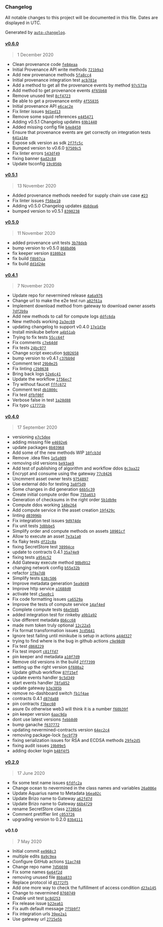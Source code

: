 ### Changelog

All notable changes to this project will be documented in this file. Dates are displayed in UTC.

Generated by [`auto-changelog`](https://github.com/CookPete/auto-changelog).

#### [v0.6.0](https://github.com/keyko-io/nevermind-sdk-js/compare/v0.5.1...v0.6.0)

> 1 December 2020

- Clean provenance code [`fe84eaa`](https://github.com/keyko-io/nevermind-sdk-js/commit/fe84eaa2a4424b4d3f3f230ab255be4d1271679a)
- Initial Provenance API write methods [`721b9a3`](https://github.com/keyko-io/nevermind-sdk-js/commit/721b9a3078aa776fa06c3211584e2ceab3cd2264)
- Add new provenance methods [`5fa8cc4`](https://github.com/keyko-io/nevermind-sdk-js/commit/5fa8cc45ffca1dc408f9130afce0f3cb4f5e47bd)
- Initial provenance integration test [`acb781e`](https://github.com/keyko-io/nevermind-sdk-js/commit/acb781e54de08aaeb4fd3058b752a19bb1efd322)
- Add a method to get all the provenance events by method [`97c573a`](https://github.com/keyko-io/nevermind-sdk-js/commit/97c573af8dcd83645b88b168a399ab36204cf57b)
- Add method to get provenance events [`4f65b68`](https://github.com/keyko-io/nevermind-sdk-js/commit/4f65b68efa40dd13cbfecde0c0dadc26a222863b)
- Remove unused test [`8cf4723`](https://github.com/keyko-io/nevermind-sdk-js/commit/8cf47231013c069166a1e23104813f93a6ba6258)
- Be able to get a provenance entity [`4f55835`](https://github.com/keyko-io/nevermind-sdk-js/commit/4f558357da64a69c4ce125c61d1d4417173f8ccc)
- Initial provenance API [`e6cac2e`](https://github.com/keyko-io/nevermind-sdk-js/commit/e6cac2ee460b02129eb1fb978ebcae21ed785e70)
- Fix linter issues [`9d1ed13`](https://github.com/keyko-io/nevermind-sdk-js/commit/9d1ed136991861f84399c964a16c14a8e1c7ce63)
- Remove some squid references [`e445471`](https://github.com/keyko-io/nevermind-sdk-js/commit/e4454713eb957780b729e118ad54560ad1913430)
- Adding v0.5.1 Changelog updates [`69b1440`](https://github.com/keyko-io/nevermind-sdk-js/commit/69b1440f68268cd8112e74e8bddc8981fd2eca60)
- Added missing config file [`b4e8450`](https://github.com/keyko-io/nevermind-sdk-js/commit/b4e84509edc419d1cc7cd9f1f30c7ac4c1035526)
- Ensure that provenance events are get correctly on integration tests [`641a14e`](https://github.com/keyko-io/nevermind-sdk-js/commit/641a14ec34b1d516f572fb51be01971d2653b00d)
- Expose sdk version as sdk [`2f7fc5c`](https://github.com/keyko-io/nevermind-sdk-js/commit/2f7fc5c0efc0fc26d44bdbb054655c528cd92cd2)
- Bumped version to v0.6.0 [`97509c5`](https://github.com/keyko-io/nevermind-sdk-js/commit/97509c5e5c99488e6e871c02a3400c9e733925c5)
- Fix linter errors [`543df49`](https://github.com/keyko-io/nevermind-sdk-js/commit/543df49141307140db8cb3a378ca5764fdebd3dc)
- fixing banner [`6ad2c84`](https://github.com/keyko-io/nevermind-sdk-js/commit/6ad2c84a9ac764aa05b29407ba3e0a68deb4508c)
- Update tsconfig [`19c056b`](https://github.com/keyko-io/nevermind-sdk-js/commit/19c056b5b41665eb7accb05e19fac611611a3fd8)

#### [v0.5.1](https://github.com/keyko-io/nevermind-sdk-js/compare/v0.5.0...v0.5.1)

> 13 November 2020

- Added provenance methods needed for supply chain use case [`#23`](https://github.com/keyko-io/nevermind-sdk-js/pull/23)
- Fix linter issues [`f56be10`](https://github.com/keyko-io/nevermind-sdk-js/commit/f56be106b8db5a0a2996bc8471bc59e6551da713)
- Adding v0.5.0 Changelog updates [`4b8dea6`](https://github.com/keyko-io/nevermind-sdk-js/commit/4b8dea6e00b28d9ae5539bedf6741bf4d71e71cc)
- bumped version to v0.5.1 [`8390238`](https://github.com/keyko-io/nevermind-sdk-js/commit/83902382cca41afb586cd18fa9e0c126874e98ff)

#### [v0.5.0](https://github.com/keyko-io/nevermind-sdk-js/compare/v0.4.1...v0.5.0)

> 11 November 2020

- added provenance unit tests [`3b78deb`](https://github.com/keyko-io/nevermind-sdk-js/commit/3b78debeabda33bf48947613535e44a53184c493)
- bump version to v0.5.0 [`868bd06`](https://github.com/keyko-io/nevermind-sdk-js/commit/868bd062314de428fa2604a90502a1774edd9e4b)
- fix keeper version [`8180b24`](https://github.com/keyko-io/nevermind-sdk-js/commit/8180b249c9bbada188c080e574549df4811b5e9d)
- fix build [`f8b97ca`](https://github.com/keyko-io/nevermind-sdk-js/commit/f8b97ca600413f5036eccadc3f8261ee552202c6)
- fix build [`dd1d24e`](https://github.com/keyko-io/nevermind-sdk-js/commit/dd1d24eb885b921069e2574e4ee48b420bb6c705)

#### [v0.4.1](https://github.com/keyko-io/nevermind-sdk-js/compare/v0.4.0...v0.4.1)

> 7 November 2020

- Update repo for nevermined release [`4a6a976`](https://github.com/keyko-io/nevermind-sdk-js/commit/4a6a976b6cf8bf2c1a30b576afff73bd878a6ef4)
- Change url to make the e2e test run [`a02f61a`](https://github.com/keyko-io/nevermind-sdk-js/commit/a02f61aca7cabcf594e23231208d57b5ea4f68ee)
- Implement download method from gateway to download owner assets [`7df2b9a`](https://github.com/keyko-io/nevermind-sdk-js/commit/7df2b9af09e013075077a4ea1776ee999de4aa39)
- Add new methods to call for compute logs [`ddfc6da`](https://github.com/keyko-io/nevermind-sdk-js/commit/ddfc6da3279d9bc64cb1b885947e33292d4c8e38)
- New methods working [`2a3ec69`](https://github.com/keyko-io/nevermind-sdk-js/commit/2a3ec69d7be8a94e0c1bbfb005c1044fd671dbff)
- updating changelog to support v0.4.0 [`17e1d3e`](https://github.com/keyko-io/nevermind-sdk-js/commit/17e1d3eac94731d61867eadccb87d3e4dabbe8e4)
- Install minikube before [`a4b51ab`](https://github.com/keyko-io/nevermind-sdk-js/commit/a4b51abdb0607377de4885eded8a1ec145b33f52)
- Trying to fix tests [`55cc64f`](https://github.com/keyko-io/nevermind-sdk-js/commit/55cc64f4399f4252995c8c410a2699e2d4b44ff8)
- Fix comments [`c7e64dd`](https://github.com/keyko-io/nevermind-sdk-js/commit/c7e64dd53cb64c9b4e27b978a5963d249bcf2e6b)
- Fix tests [`24bc977`](https://github.com/keyko-io/nevermind-sdk-js/commit/24bc97784e9b8e405a6df50b3eea7e74a194a244)
- Change script execution [`9d02658`](https://github.com/keyko-io/nevermind-sdk-js/commit/9d0265804162249a432d4330f47e2520e90f9798)
- bump version to v0.4.1 [`c37bb9d`](https://github.com/keyko-io/nevermind-sdk-js/commit/c37bb9d50da9c600def3d694593054de7bfd0327)
- Comment test [`29b0e25`](https://github.com/keyko-io/nevermind-sdk-js/commit/29b0e25cfdfb5ab8e81a7b86bf3d09bb6e259277)
- Fix linting [`c2b0638`](https://github.com/keyko-io/nevermind-sdk-js/commit/c2b0638424f7809d69f6dd5e7b14e383eb0e08cc)
- Bring back logs [`52e6c41`](https://github.com/keyko-io/nevermind-sdk-js/commit/52e6c41f7609bf20ce82117c03720fb0ca966632)
- Update the workflow [`1f56ec7`](https://github.com/keyko-io/nevermind-sdk-js/commit/1f56ec705e693889e40165f0503f5a18cb30c503)
- Try without faucet [`fffc672`](https://github.com/keyko-io/nevermind-sdk-js/commit/fffc6720ef0322b8d4c0df19da948bca57217414)
- Comment test [`db1800c`](https://github.com/keyko-io/nevermind-sdk-js/commit/db1800cde165a1c393732aa55203bf328cf0ad3d)
- Fix test [`dfbf00f`](https://github.com/keyko-io/nevermind-sdk-js/commit/dfbf00f7edaa2fc4abeed911133777bbe4e77a1e)
- Verbose false in test [`1a28d88`](https://github.com/keyko-io/nevermind-sdk-js/commit/1a28d881780020c0e0704bd8923c73e665ed3878)
- Fix typo [`c17771b`](https://github.com/keyko-io/nevermind-sdk-js/commit/c17771b07c2c1e71eccbb22f6cc61a8ea75a5493)

#### [v0.4.0](https://github.com/keyko-io/nevermind-sdk-js/compare/v0.2.0...v0.4.0)

> 17 September 2020

- versioning [`e7c5dee`](https://github.com/keyko-io/nevermind-sdk-js/commit/e7c5dee2ab467cda515d9b57e5e6f340a5b79973)
- adding missing file [`e4692e6`](https://github.com/keyko-io/nevermind-sdk-js/commit/e4692e6b02c9909bf6013f9a62ac90f8f1a9e3b0)
- update packages [`0b03968`](https://github.com/keyko-io/nevermind-sdk-js/commit/0b03968a3fdcf50c99918d7a7554edf086c3ceb4)
- Add some of the new methods WIP [`10fcb3d`](https://github.com/keyko-io/nevermind-sdk-js/commit/10fcb3d594efdcd220346a9a1511b9c1ffc4f6b5)
- Remove .idea files [`1e5a909`](https://github.com/keyko-io/nevermind-sdk-js/commit/1e5a9097c9ed9f7ba821000a12e6b3a748654253)
- removing old versions [`be93ae9`](https://github.com/keyko-io/nevermind-sdk-js/commit/be93ae94a5494b809900ba478beb51ad3fc50f58)
- Add test of publishing of algorithm and workflow ddos [`0c3aa22`](https://github.com/keyko-io/nevermind-sdk-js/commit/0c3aa22fc98d78ad0823f33553b4b538e9d0d743)
- Encrypt and consume using the gateway [`77c0426`](https://github.com/keyko-io/nevermind-sdk-js/commit/77c04266112bfa942ca396a0cd881f68c4581a40)
- Uncmment asset owner tests [`9754897`](https://github.com/keyko-io/nevermind-sdk-js/commit/97548979b1054a4ade4ec94cf3991caebfd898a7)
- Use external ddo for testing [`3a8f5d9`](https://github.com/keyko-io/nevermind-sdk-js/commit/3a8f5d93320f9e5ba858ac7abab790a7d36cf0ab)
- Some changes in did generation [`66b5c39`](https://github.com/keyko-io/nevermind-sdk-js/commit/66b5c3958873961ccfe2d9a005fba9a9e1dbb347)
- Create initial compute order flow [`755a653`](https://github.com/keyko-io/nevermind-sdk-js/commit/755a653cf44c1b97eb8f979f731dde2c3de0b0af)
- Generation of checksums in the right order [`5b1db9e`](https://github.com/keyko-io/nevermind-sdk-js/commit/5b1db9e78c145a92b2d5fe9d152bab4816da1fe2)
- Compute ddos working [`140e264`](https://github.com/keyko-io/nevermind-sdk-js/commit/140e2642358f6dea3a12b792635de2dd4ec6216d)
- Add compute service in the asset creation [`19f429c`](https://github.com/keyko-io/nevermind-sdk-js/commit/19f429cf8266944975415ecf3c92ff3e5d0aebf9)
- linting [`d03996b`](https://github.com/keyko-io/nevermind-sdk-js/commit/d03996b9ae5bdc76ca00556c732941b751f933b8)
- Fix integration test issues [`9d974de`](https://github.com/keyko-io/nevermind-sdk-js/commit/9d974de8a568a44c69e3a6bb3fc607d7b762ad7b)
- Fix unit tests [`3d8bbe5`](https://github.com/keyko-io/nevermind-sdk-js/commit/3d8bbe500fae0a1d12b2e2c27170b5419f70757f)
- Simplify order and compute methods on assets [`10901cf`](https://github.com/keyko-io/nevermind-sdk-js/commit/10901cfb7ca6768aa2135de57777057def785b0c)
- Allow to execute an asset  [`7e3a1a0`](https://github.com/keyko-io/nevermind-sdk-js/commit/7e3a1a021c991bed486ae1da0f658d4c4c125e55)
- fix flaky tests [`df22c0a`](https://github.com/keyko-io/nevermind-sdk-js/commit/df22c0a3d1f1fc9e68b33779176fb87e6fe76956)
- fixing SecretStore test [`38994ce`](https://github.com/keyko-io/nevermind-sdk-js/commit/38994ceed50a59e36d16e6ada52f595781b84285)
- update to contracts 0.4.1 [`35a74e9`](https://github.com/keyko-io/nevermind-sdk-js/commit/35a74e9fe21a9ba96b4e2fadd414c43ea7d3d2b8)
- fixing tests [`a954c52`](https://github.com/keyko-io/nevermind-sdk-js/commit/a954c52d2634afa3bdcd8aaa8329eadde718fcd0)
- Add Gateway execute method [`90bd912`](https://github.com/keyko-io/nevermind-sdk-js/commit/90bd9125d8859b336402bb7d8c598c352e6263ce)
- changing network config [`b55e32b`](https://github.com/keyko-io/nevermind-sdk-js/commit/b55e32b60dbc88ffe1ccd305d917cb94d2aef8bf)
- refactor [`1f9a7d8`](https://github.com/keyko-io/nevermind-sdk-js/commit/1f9a7d86b3e3d2ec52b6c98df4efb6befa5d2f33)
- Simplify tests [`638c506`](https://github.com/keyko-io/nevermind-sdk-js/commit/638c50633e318cfe0a6ff6fa44c90bacb9ebf34d)
- Improve metadata generation [`5ea9d49`](https://github.com/keyko-io/nevermind-sdk-js/commit/5ea9d49c41188749610061e802cf606f380ee7bc)
- Improve http service [`a1688d0`](https://github.com/keyko-io/nevermind-sdk-js/commit/a1688d0f55224c5c0d2ca6520e7eabc9646d0e38)
- activate test [`c5ee0c1`](https://github.com/keyko-io/nevermind-sdk-js/commit/c5ee0c18a5f61247f5908ab74390c7b84e472715)
- Fix code formatting issues [`ca6529a`](https://github.com/keyko-io/nevermind-sdk-js/commit/ca6529ad4006312c04c14e46f19218c476c969f6)
- Improve the tests of compute service [`14af4ed`](https://github.com/keyko-io/nevermind-sdk-js/commit/14af4ed39217c9ca77d9bd1330cd64f614428e58)
- Complete compute tests [`66e5b85`](https://github.com/keyko-io/nevermind-sdk-js/commit/66e5b855433b8e58776275a0de25bad5a9a4281d)
- added integration test for rinkeby [`a9b1a92`](https://github.com/keyko-io/nevermind-sdk-js/commit/a9b1a9200058861aa47e2500297beb746ad9958f)
- Use different metadata [`0b6cc68`](https://github.com/keyko-io/nevermind-sdk-js/commit/0b6cc68b296ee5e78754982898522bd1b2f4494f)
- made nvm token truly optional [`12c22a5`](https://github.com/keyko-io/nevermind-sdk-js/commit/12c22a5b3f914c61e743b8bc782d8c1fc72417b6)
- Fix format transformation issues [`3cd5641`](https://github.com/keyko-io/nevermind-sdk-js/commit/3cd56410eaae2dadb651360b217eccc84682b9e0)
- Ignore test failing until minikube is setup in actions [`a44d327`](https://github.com/keyko-io/nevermind-sdk-js/commit/a44d3271e6aa16e1b50b4699efe471eed0afa8fa)
- trying to find where is the bug in github actions [`c9e98d0`](https://github.com/keyko-io/nevermind-sdk-js/commit/c9e98d0034b0482fca99ba7bc9b0c9300ea7c1af)
- Fix test [`d868229`](https://github.com/keyko-io/nevermind-sdk-js/commit/d868229f386d99c6da8f1d7d914e31a43f024bea)
- Fix test import [`c81ffd7`](https://github.com/keyko-io/nevermind-sdk-js/commit/c81ffd7bdbe557e9e4b4060ef703d31100d40f3f)
- pin keeper and metadata [`a10f7d9`](https://github.com/keyko-io/nevermind-sdk-js/commit/a10f7d98e86c84f41d0b62970b51f7cdfac9200e)
- Remove old versions in the build [`2ff7399`](https://github.com/keyko-io/nevermind-sdk-js/commit/2ff73991dc82c27225e5e7065ca4e5d41bd61e21)
- setting up the right version [`6f600a2`](https://github.com/keyko-io/nevermind-sdk-js/commit/6f600a2692b925d674ac6577b5ebe1cfe58e87c2)
- Update github workflow [`87f15ef`](https://github.com/keyko-io/nevermind-sdk-js/commit/87f15ef67ac20fd4f1af03f07c0a3f91ce9804d8)
- update events handler [`9c5d349`](https://github.com/keyko-io/nevermind-sdk-js/commit/9c5d34926600da0b7be1bb441b76a6e4f57fae53)
- start events handler [`78fa852`](https://github.com/keyko-io/nevermind-sdk-js/commit/78fa8527fe7ea29ad88245112e1641925aa2b067)
- update gateway [`b3e385b`](https://github.com/keyko-io/nevermind-sdk-js/commit/b3e385b606f480b8ad89f6ce32e5594710ca5b87)
- remove no-dashboard switch [`fb1f4ae`](https://github.com/keyko-io/nevermind-sdk-js/commit/fb1f4aef8901c53d55a1317311009bf472e8918e)
- contracts 0.4.1 [`d87da88`](https://github.com/keyko-io/nevermind-sdk-js/commit/d87da8885bcb61c66e0968aebe21f2c3f2a4835c)
- pin contracts [`f3bec60`](https://github.com/keyko-io/nevermind-sdk-js/commit/f3bec601e0a8355885f4ad790bc2a66bcec7af81)
- asure 0x otherwise web3 will think it is a number [`f60b39f`](https://github.com/keyko-io/nevermind-sdk-js/commit/f60b39f09808fc43c53c07de5b0f65fbaaa76ea0)
- pin keeper version [`6aac9da`](https://github.com/keyko-io/nevermind-sdk-js/commit/6aac9daba677ac97c42f9b54d1c8b0a1a1c650ad)
- dont use latest versions [`febb8d0`](https://github.com/keyko-io/nevermind-sdk-js/commit/febb8d01069f5fe9f649443bbf8428c7c7e3a78d)
- bump ganache [`f637772`](https://github.com/keyko-io/nevermind-sdk-js/commit/f6377720bcc3e58bd0a88f60e2b45a920206b1e4)
- updating nevermined-contracts version [`64ec2c4`](https://github.com/keyko-io/nevermind-sdk-js/commit/64ec2c4bfc6bd47937dfe954cd74db50ce273e3b)
- removing package-lock [`fec9f79`](https://github.com/keyko-io/nevermind-sdk-js/commit/fec9f79da72a99c025a7418c742896d5e53cf52c)
- fixing serialization issues for RSA and ECDSA methods [`29fe2d5`](https://github.com/keyko-io/nevermind-sdk-js/commit/29fe2d55c1929e60e6bcd34bd4573aedb4c33749)
- fixing audit issues [`19b09e5`](https://github.com/keyko-io/nevermind-sdk-js/commit/19b09e585e2638255107534848d1804b251c9444)
- adding docker login [`b48f4f5`](https://github.com/keyko-io/nevermind-sdk-js/commit/b48f4f54a5bf18fce84aade99faf44ca81e4c2e4)

#### [v0.2.0](https://github.com/keyko-io/nevermind-sdk-js/compare/v0.1.0...v0.2.0)

> 17 June 2020

- fix some test name issues [`6fdfc2a`](https://github.com/keyko-io/nevermind-sdk-js/commit/6fdfc2a3c119d0cf5dd646fd4d2cf99e9f71bbb5)
- Change ocean to nevermined in the class names and variables [`26a006e`](https://github.com/keyko-io/nevermind-sdk-js/commit/26a006e823336a4504aca531c982628e50d1fc08)
- Update Aquarius name to Metadata [`b6ea02c`](https://github.com/keyko-io/nevermind-sdk-js/commit/b6ea02c5427e4c2a5db6b85ffc6c0839bd8da6c7)
- Update Brizo name to Gateway [`a62fd7d`](https://github.com/keyko-io/nevermind-sdk-js/commit/a62fd7de5127f9c30ac0d871095f33e9fd1e775e)
- Update Brizo name to Gateway [`66b4729`](https://github.com/keyko-io/nevermind-sdk-js/commit/66b4729af9a994b7b1c010dbb67277f2ac2c96aa)
- rename SecretStore class [`2720b54`](https://github.com/keyko-io/nevermind-sdk-js/commit/2720b547751c74b199e83cc80c95c504f03188a6)
- Comment pretiffier lint [`c053726`](https://github.com/keyko-io/nevermind-sdk-js/commit/c053726d84919e2326bd7dd623fafbabd346c2d2)
- upgrading version to 0.2.0 [`83b4111`](https://github.com/keyko-io/nevermind-sdk-js/commit/83b4111c765b03afb2ff5cbe74efd1a861e3e4db)

#### v0.1.0

> 7 May 2020

- Initial commit [`ee968c3`](https://github.com/keyko-io/nevermind-sdk-js/commit/ee968c3c329fcf4249b7bcddc8a154a65082ad72)
- multiple edits [`8a9c9ea`](https://github.com/keyko-io/nevermind-sdk-js/commit/8a9c9ea10063c2a89c6295ceb869a8dd91bf3f0d)
- Configure GitHub actions [`51ac748`](https://github.com/keyko-io/nevermind-sdk-js/commit/51ac7483d9655924f3158be905102fe956aef13d)
- Change repo name [`7d56698`](https://github.com/keyko-io/nevermind-sdk-js/commit/7d5669825db0a84f8a36698704c50ef56b9ac504)
- Fix some names [`6e64f2d`](https://github.com/keyko-io/nevermind-sdk-js/commit/6e64f2de92fbf4b0412004895c8810d7abf84754)
- removing unused file [`8bba833`](https://github.com/keyko-io/nevermind-sdk-js/commit/8bba8336cf6147d27fbe2fc4d0df0e5a5f990e7e)
- Replace protocol id [`45772f5`](https://github.com/keyko-io/nevermind-sdk-js/commit/45772f5f93a6fcb75d9de2c66976e16fa8fbf0dc)
- Add one more way to check the fulfillment of access condition [`d23a145`](https://github.com/keyko-io/nevermind-sdk-js/commit/d23a145ded753f2710183e714d39d206ded11a3a)
- Change to nevermined [`8760749`](https://github.com/keyko-io/nevermind-sdk-js/commit/876074904d92cd5ab873ee6a8825830cd569a3b7)
- Enable unit test [`bc8d253`](https://github.com/keyko-io/nevermind-sdk-js/commit/bc8d2533757f1aaa2e5e22f0afd331ecd6b7f3cf)
- Fix release issue [`b22ea61`](https://github.com/keyko-io/nevermind-sdk-js/commit/b22ea61e72329571dfc4ddc89b113f255b995289)
- Fix auth default message [`7f5b9f7`](https://github.com/keyko-io/nevermind-sdk-js/commit/7f5b9f728726fd3dcb9e052b512248cffa560657)
- Fix integration urls [`39ee2a1`](https://github.com/keyko-io/nevermind-sdk-js/commit/39ee2a1452eedebb3193e4ceabad975ed3cfeea1)
- Use gateway url [`2715e5b`](https://github.com/keyko-io/nevermind-sdk-js/commit/2715e5ba262aef47938f92c86b996ded8351e9f5)
